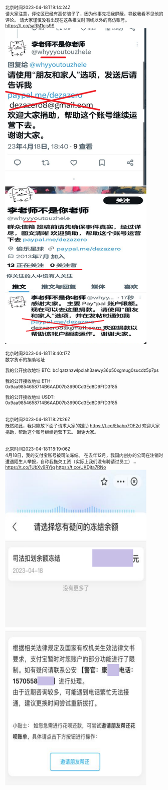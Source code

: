 北京时间2023-04-18T19:14:24Z<br>请大家注意，评论区已经有高仿骗子了，因为他事先把我屏蔽，导致我看不见他的评论。
请大家谨慎没有出现在这条推文时间线以外的高仿账号。 https://t.co/saRM1cjs9S<br><img src='/temp/image/2023/v-Month-4/1648283836030107653_0.jpg' width='450' height='500'><img src='/temp/image/2023/v-Month-4/1648283836030107653_1.jpg' width='450' height='500'><br><br>北京时间2023-04-18T18:40:17Z<br>数字货币的捐助地址

我的公开接收地址 BTC: bc1qatznzwlpclah3aewy36p50xgmug0sucdz5p7ps

我的公开接收地址 ETH: 0x9aa9854658714B6AAD07b3690Cd3Ed8D9FfD3f85

我的公开接收地址 USDT: 0x9aa9854658714B6AAD07b3690Cd3Ed8D9FfD3f85<br><br><br>北京时间2023-04-18T18:21:26Z<br>既然如此，我只能放下面子请求大家的援助
https://t.co/Ekabp7OF2d
欢迎大家捐助，帮助这个账号继续运营下去。
谢谢大家。<br><br><br>北京时间2023-04-18T18:19:06Z<br>4月18日，我的支付宝账号被司法冻结。
在去年12月，我国内创办的公司在注销时遭遇陌生人举报，自称我拖欠工资（实际上我们没有聘请过员工）… https://t.co/1UbXv9RYjq https://t.co/UKDjta7RNo<br><img src='/temp/image/2023/v-Month-4/1648269918754807809_0.jpg' width='450' height='500'><img src='/temp/image/2023/v-Month-4/1648269918754807809_1.jpg' width='450' height='500'><br><br>